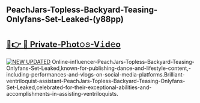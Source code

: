 ## PeachJars-Topless-Backyard-Teasing-Onlyfans-Set-Leaked-(y88pp)


# <h2><a href="https://mediaupload.pro?-19M">🔗👉 🔴 Private-P𝚑ot𝚘𝚜-V𝚒d𝚎o</a></h2>

[![NEW UPDATED](https://i.imgur.com/0qMVB7G.gif)](https://mediaupload.pro?-19M)
Online-influencer-PeachJars-Topless-Backyard-Teasing-Onlyfans-Set-Leaked,known-for-publishing-dance-and-lifestyle-content,-including-performances-and-vlogs-on-social-media-platforms.Brilliant-ventriloquist-assistant-PeachJars-Topless-Backyard-Teasing-Onlyfans-Set-Leaked,celebrated-for-their-exceptional-abilities-and-accomplishments-in-assisting-ventriloquists.  
